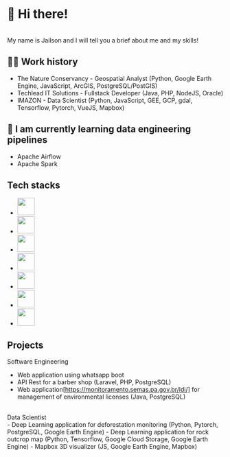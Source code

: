 # 👋 Hi there! 
<br>
My name is Jailson and I will tell you a brief about me and my skills!


## 👷‍♂️ Work history
- The Nature Conservancy - Geospatial Analyst (Python, Google Earth Engine, JavaScript, ArcGIS, PostgreSQL/PostGIS)
- Techlead IT Solutions - Fullstack Developer (Java, PHP, NodeJS, Oracle)
- IMAZON - Data Scientist (Python, JavaScript, GEE, GCP, gdal, Tensorflow, Pytorch, VueJS, Mapbox)

## 🌱 I am currently learning data engineering pipelines
- Apache Airflow
- Apache Spark

## Tech stacks
- <img src="https://cdn.jsdelivr.net/gh/devicons/devicon/icons/git/git-original.svg" width="40" height="40"/>
- <img src="https://cdn.jsdelivr.net/gh/devicons/devicon/icons/googlecloud/googlecloud-original.svg" width="40" height="40" />        
- <img src="https://cdn.jsdelivr.net/gh/devicons/devicon/icons/python/python-original.svg" width="40" height="40"  />
- <img src="https://cdn.jsdelivr.net/gh/devicons/devicon/icons/php/php-plain.svg" width="40" height="40"/>
- <img src="https://cdn.jsdelivr.net/gh/devicons/devicon/icons/tensorflow/tensorflow-original.svg" width="40" height="40"/>
- <img src="https://cdn.jsdelivr.net/gh/devicons/devicon/icons/pytorch/pytorch-original.svg" width="40" height="40"/>
- <img src="https://cdn.jsdelivr.net/gh/devicons/devicon/icons/postgresql/postgresql-original.svg" width="40" height="40"/>
          


## Projects

Software Engineering
<br>
- Web application using whatsapp boot
- API Rest for a barber shop (Laravel, PHP, PostgreSQL)
- Web application[https://monitoramento.semas.pa.gov.br/ldi/] for management of environmental licenses (Java, PostgreSQL) 
<br>
Data Scientist
 <br>
- Deep Learning application for deforestation monitoring (Python, Pytorch, PostgreSQL, Google Earth Engine)
- Deep Learning application for rock outcrop map (Python, Tensorflow, Google Cloud Storage, Google Earth Engine)
- Mapbox 3D visualizer (JS, Google Earth Engine, Mapbox)
